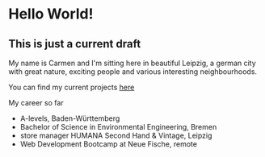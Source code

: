 # Hello World!

## This is just a current draft

My name is Carmen and I'm sitting here in beautiful Leipzig, a german city 
with great nature, exciting people and various interesting neighbourhoods. 

You can find my current projects [here]()

My career so far
- A-levels, Baden-Württemberg
- Bachelor of Science in Environmental Engineering, Bremen
- store manager HUMANA Second Hand & Vintage, Leipzig
- Web Development Bootcamp at Neue Fische, remote



